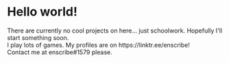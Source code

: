 # Hello world!
<p>There are currently no cool projects on here... just schoolwork. Hopefully I'll start something soon. <br>
I play lots of games. My profiles are on https://linktr.ee/enscribe! <br>
Contact me at enscribe#1579 please.</p>
